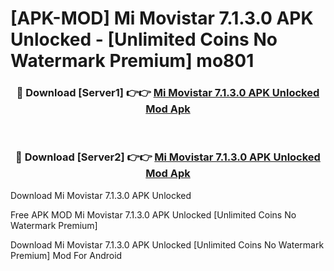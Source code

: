 # [APK-MOD] Mi Movistar 7.1.3.0 APK Unlocked - [Unlimited Coins No Watermark Premium] mo801



<div align="center">
<h3>🔴 Download [Server1] 👉👉 <a href="https://momento.my/?title=Mi_Movistar_7.1.3.0_APK_Unlocked">Mi Movistar 7.1.3.0 APK Unlocked Mod Apk</a></h3><br>

<h3>🔴 Download [Server2] 👉👉 <a href="https://momento.my/?title=Mi_Movistar_7.1.3.0_APK_Unlocked">Mi Movistar 7.1.3.0 APK Unlocked Mod Apk</a></h3>
</div>



Download Mi Movistar 7.1.3.0 APK Unlocked 

Free APK MOD Mi Movistar 7.1.3.0 APK Unlocked [Unlimited Coins No Watermark Premium]

Download Mi Movistar 7.1.3.0 APK Unlocked [Unlimited Coins No Watermark Premium] Mod For Android
